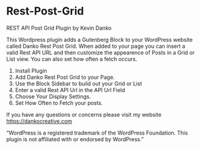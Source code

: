 # Rest-Post-Grid
REST API Post Grid Plugin by Kevin Danko

This Wordpress plugin adds a Gutenberg Block to your WordPress website called Danko Rest Post Grid.  When added to your page you can insert a valid Rest API URL and then customize the appearence of Posts in a Grid or List view.  You can also set how often a fetch occurs.

1. Install Plugin
2. Add Danko Rest Post Grid to your Page.
3. Use the Block Sidebar to build out your Grid or List
4. Enter a valid Rest API Url in the API Url Field
5. Choose Your Display Settings.
6. Set How Often to Fetch your posts.

If you have any questions or concerns please visit my website https://dankocreative.com

“WordPress is a registered trademark of the WordPress Foundation. This plugin is not affiliated with or endorsed by WordPress.”
